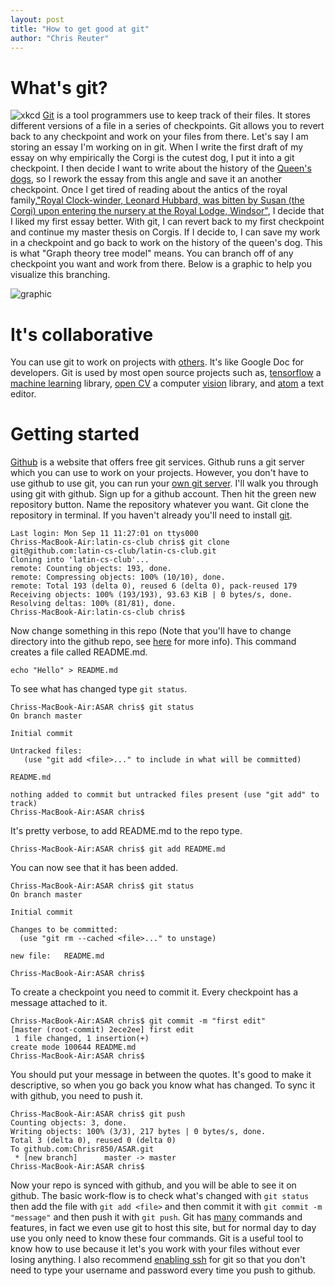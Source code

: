 ```yaml
---
layout: post
title: "How to get good at git"
author: "Chris Reuter"
---
```


# What's git?

![xkcd](https://imgs.xkcd.com/comics/git.png)
[Git](https://git-scm.com/) is a tool programmers use to keep track of their files. It stores different versions of a file in a series of checkpoints. Git allows you to revert back to any checkpoint and work on your files from there. Let's say I am storing an essay I'm working on in git. When I write the first draft of my essay on why empirically the Corgi is the cutest dog, I put it into a git checkpoint. I then decide I want to write about the history of the [Queen's dogs](https://en.wikipedia.org/wiki/Queen_Elizabeth%27s_corgis), so I rework the essay from this angle and save it an another checkpoint. Once I get tired of reading about the antics of the royal family,["Royal Clock-winder, Leonard Hubbard, was bitten by Susan (the Corgi) upon entering the nursery at the Royal Lodge, Windsor"](https://en.wikipedia.org/wiki/Queen_Elizabeth%27s_corgis), I decide that I liked my first essay better. With git, I can revert back to my first checkpoint and continue my master thesis on Corgis. If I decide to, I can save my work in a checkpoint and go back to work on the history of the queen's dog. This is what "Graph theory tree model" means. You can branch off of any checkpoint you want and work from there. Below is a graphic to help you visualize this branching.

![graphic](https://alexshuhin.github.io/git-init/images/git-tree.png)

# It's collaborative 

You can use git to work on projects with [others](https://code.tutsplus.com/tutorials/how-to-collaborate-on-github--net-34267). It's like Google Doc for developers. Git is used by most open source projects such as, [tensorflow](https://github.com/tensorflow/tensorflow) a [machine learning](https://en.wikipedia.org/wiki/Machine_learning) library, [open CV](https://github.com/opencv/opencv) a computer [vision](https://www.quora.com/What-are-some-good-undergraduate-OpenCV-projects-What-are-some-practical-accessible-topics-in-real-time-computer-vision-Also-what-is-the-learning-curve-for-OpenCV-and-or-its-interfaces-with-Python-MATLAB) library, and [atom](https://github.com/atom/atom) a text editor.

# Getting started
[Github](https://github.com/) is a website that offers free git services. Github runs a git server which you can use to work on your projects. However, you don't have to use github to use git, you can run your [own git server](https://git-scm.com/book/en/v1/Git-on-the-Server). I'll walk you through using git with github. Sign up for a github account. Then hit the green new repository button. Name the repository whatever you want. Git clone the repository in terminal. If you haven't already you'll need to install [git](https://git-scm.com/downloads).

    Last login: Mon Sep 11 11:27:01 on ttys000
    Chriss-MacBook-Air:latin-cs-club chris$ git clone git@github.com:latin-cs-club/latin-cs-club.git
    Cloning into 'latin-cs-club'...
    remote: Counting objects: 193, done.
    remote: Compressing objects: 100% (10/10), done. 
    remote: Total 193 (delta 0), reused 6 (delta 0), pack-reused 179
    Receiving objects: 100% (193/193), 93.63 KiB | 0 bytes/s, done.
    Resolving deltas: 100% (81/81), done.
    Chriss-MacBook-Air:latin-cs-club chris$ 

Now change something in this repo (Note that you'll have to change directory into the github repo, see [here](http://latincsclub.com/2017-08-19/commmand-line) for more info). This command creates a file called README.md.

    echo "Hello" > README.md
	
To see what has changed type `git status`. 
	
	Chriss-MacBook-Air:ASAR chris$ git status
    On branch master

    Initial commit

    Untracked files:
       (use "git add <file>..." to include in what will be committed)

	README.md

    nothing added to commit but untracked files present (use "git add" to track)
    Chriss-MacBook-Air:ASAR chris$ 

It's pretty verbose, to add README.md to the repo type.

    Chriss-MacBook-Air:ASAR chris$ git add README.md 

You can now see that it has been added.

    Chriss-MacBook-Air:ASAR chris$ git status
    On branch master

    Initial commit

    Changes to be committed:
      (use "git rm --cached <file>..." to unstage)

	new file:   README.md

    Chriss-MacBook-Air:ASAR chris$ 

To create a checkpoint you need to commit it. Every checkpoint has a message attached to it.

    Chriss-MacBook-Air:ASAR chris$ git commit -m "first edit"
    [master (root-commit) 2ece2ee] first edit
     1 file changed, 1 insertion(+)
    create mode 100644 README.md
    Chriss-MacBook-Air:ASAR chris$ 

You should put your message in between the quotes. It's good to make it descriptive, so when you go back you know what has changed.
To sync it with github, you need to push it.

    Chriss-MacBook-Air:ASAR chris$ git push
    Counting objects: 3, done.
    Writing objects: 100% (3/3), 217 bytes | 0 bytes/s, done.
    Total 3 (delta 0), reused 0 (delta 0)
    To github.com:Chrisr850/ASAR.git
     * [new branch]      master -> master
    Chriss-MacBook-Air:ASAR chris$ 


Now your repo is synced with github, and you will be able to see it on github. The basic work-flow is to check what's changed with `git status` then add the file with `git add <file>` and then commit it with `git commit -m "message"` and then push it with `git push`. Git has [many](https://git-scm.com/docs) commands and features, in fact we even use git to host this site, but for normal day to day use you only need to know these four commands. Git is a useful tool to know how to use because it let's you work with your files without ever losing anything. I also recommend [enabling ssh](https://help.github.com/articles/connecting-to-github-with-ssh/) for git so that you don't need to type your username and password every time you push to github.
